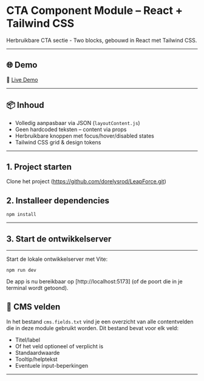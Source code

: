 # CTA Component Module – React + Tailwind CSS

Herbruikbare CTA sectie - Two blocks, gebouwd in React met Tailwind CSS.

---

## 🌐 Demo

🔗 [Live Demo](https://cta-section.netlify.app/)

---

## 📦 Inhoud

-  Volledig aanpasbaar via JSON (`layoutContent.js`)
-  Geen hardcoded teksten – content via props
-  Herbruikbare knoppen met focus/hover/disabled states
-  Tailwind CSS grid & design tokens

---
## 1.  Project starten

Clone het project
(https://github.com/dorelysrod/LeapForce.git)

## 2.  Installeer dependencies

`npm install`

---
## 3. Start de ontwikkelserver
---
Start de lokale ontwikkelserver met Vite:

`npm run dev`

De app is nu bereikbaar op [http://localhost:5173] (of de poort die in je terminal wordt getoond).

## 📝 CMS velden

In het bestand `cms.fields.txt` vind je een overzicht van alle contentvelden die in deze module gebruikt worden. Dit bestand bevat voor elk veld:
- Titel/label
- Of het veld optioneel of verplicht is
- Standaardwaarde
- Tooltip/helptekst
- Eventuele input-beperkingen
---










